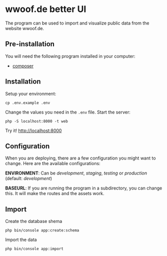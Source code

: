 # wwoof.de better UI

The program can be used to import and visualize public data from the website wwoof.de.

## Pre-installation

You will need the following program installed in your computer:

- [composer](https://getcomposer.org/download/)


## Installation

Setup your environment:
```
cp .env.example .env
```
Change the values you need in the `.env` file.
Start the server:
```
php -S localhost:8000 -t web
```
Try it! [http://localhost:8000](http://localhost:8000)

## Configuration

When you are deploying, there are a few configuration you might want to change. Here are the available configurations:

**ENVIRONMENT**: Can be _development_, _staging_, _testing_ or _production_ (default: _development_)

**BASEURL**: If you are running the program in a subdirectory, you can change this. It will make the routes and the assets work.

## Import

Create the database shema
```
php bin/console app:create:schema
```

Import the data
```
php bin/console app:import
```
